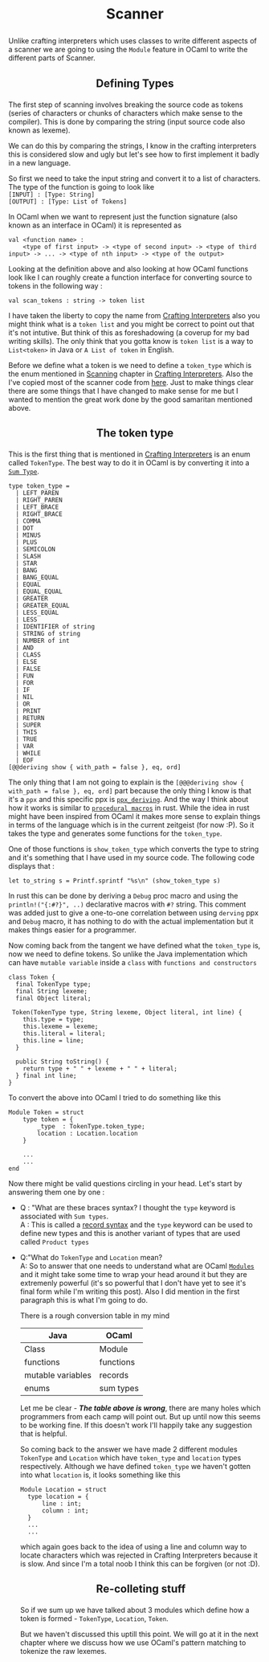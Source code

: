 # <p style="text-align: center;"> Scanner </p>

Unlike crafting interpreters which uses classes to write different aspects of a scanner we are going to using the `Module` feature in OCaml to write the different parts of Scanner.


## <p style="text-align: center;"> Defining Types </p>

The first step of scanning involves breaking the source code as tokens (series of characters or chunks of characters which make sense to the compiler). This is done by comparing the string (input source code also known as lexeme).

We can do this by comparing the strings, I know in the crafting interpreters this is considered slow and ugly but let's see how to first implement it badly in a new language.

So first we need to take the input string and convert it to a list of characters. The type of the function is going to look like <br>
`[INPUT] : [Type: String]` <br>
 `[OUTPUT] : [Type: List of Tokens]`

In OCaml when we want to represent just the function signature (also known as an interface in OCaml) it is represented as <br>

```
val <function name> : 
    <type of first input> -> <type of second input> -> <type of third input> -> ... -> <type of nth input> -> <type of the output>
```

Looking at the definition above and also looking at how OCaml functions look like I can roughly create a function interface for converting source to tokens in the following way : <br>

`val scan_tokens : string -> token list`

I have taken the liberty to copy the name from [Crafting Interpreters]() also you might think what is a `token list` and you might be correct to point out that it's not intutive. But think of this as foreshadowing (a coverup for my bad writing skills). The only think that you gotta know is `token list` is a way to `List<token>` in Java or `A List of token` in English.

Before we define what a token is we need to define a `token_type` which is the enum mentioned in [Scanning](https://craftinginterpreters.com/scanning.html) chapter in [Crafting Interpreters](). Also the I've copied most of the scanner code from [here](https://github.com/ludwigpacifici/saumon).
Just to make things clear there are some things that I have changed to make sense for me but I wanted to mention the great work done by the good samaritan mentioned above.

## <p style="text-align: center;"> The token type </p>

This is the first thing that is mentioned in [Crafting Interpreters]() is an enum called `TokenType`. The best way to do it in OCaml is by converting it into a [`Sum Type`](https://en.wikipedia.org/wiki/Tagged_union).

```
type token_type =
  | LEFT_PAREN
  | RIGHT_PAREN
  | LEFT_BRACE
  | RIGHT_BRACE
  | COMMA
  | DOT
  | MINUS
  | PLUS
  | SEMICOLON
  | SLASH
  | STAR
  | BANG
  | BANG_EQUAL
  | EQUAL
  | EQUAL_EQUAL
  | GREATER
  | GREATER_EQUAL
  | LESS_EQUAL
  | LESS
  | IDENTIFIER of string
  | STRING of string
  | NUMBER of int
  | AND
  | CLASS
  | ELSE
  | FALSE
  | FUN
  | FOR
  | IF
  | NIL
  | OR
  | PRINT
  | RETURN
  | SUPER
  | THIS
  | TRUE
  | VAR
  | WHILE
  | EOF
[@@deriving show { with_path = false }, eq, ord]
```

The only thing that I am not going to explain is the `[@@@deriving show { with_path = false }, eq, ord]` part because the only thing I know is that it's a `ppx` and this specific ppx is [`ppx_deriving`](https://github.com/ocaml-ppx/ppx_deriving). And the way I think about how it works is similar to [`procedural macros`](https://doc.rust-lang.org/reference/procedural-macros.html#:~:text=Procedural%20macros%20allow%20you%20to,crate%20type%20of%20proc%2Dmacro%20.) in rust. While the idea in rust might have been inspired from OCaml it makes more sense to explain things in terms of the language which is in the current zeitgeist (for now :P). So it takes the type and generates some functions for the `token_type`.

One of those functions is `show_token_type` which converts the type to string and it's something that I have used in my source code. The following code displays that :

`let to_string s = Printf.sprintf "%s\n" (show_token_type s)`

In rust this can be done by deriving a `Debug` proc macro and using the `println!("{:#?}", ..)` declarative macros with `#?` string. This comment was added just to give a one-to-one correlation between using `derving` ppx and `Debug` macro, it has nothing to do with the actual implementation but it makes things easier for a programmer.

Now coming back from the tangent we have defined what the `token_type` is, now we need to define tokens. So unlike the Java implementation which can have `mutable variable` inside a `class` with `functions and constructors` <br>
```
class Token {
  final TokenType type;
  final String lexeme;
  final Object literal;

 Token(TokenType type, String lexeme, Object literal, int line) {
    this.type = type;
    this.lexeme = lexeme;
    this.literal = literal;
    this.line = line;
  }

  public String toString() {
    return type + " " + lexeme + " " + literal;
  } final int line; 
}
```

To convert the above into OCaml I tried to do something like this

```
Module Token = struct
    type token = {
        _type  : TokenType.token_type;
        location : Location.location
    }

    ...
    ...
end
```

Now there might be valid questions circling in your head. Let's start by answering them one by one :

-  Q : "What are these braces syntax? I thought the `type` keyword is associated with `Sum types`.<br>
   A : This is called a [record syntax](https://www.cs.cornell.edu/courses/cs3110/2019sp/textbook/data/records.html) and the `type` keyword can be used to define new types and this is another variant of types that are used called `Product types`

- Q:"What do `TokenType` and `Location` mean?<br>
  A: So to answer that one needs to understand what are OCaml [`Modules`](https://www.cs.cornell.edu/courses/cs3110/2020sp/textbook/modules/ocaml_modules.html) and it might take some time to wrap your head around it but they are extremenly powerful (it's so powerful that I don't have yet to see it's final form while I'm writing this post). Also I did mention in the first paragraph this is what I'm going to do.

  There is a rough conversion table in my mind<br>

  | Java | OCaml |
  | ------ | ----------- |
  | Class  | Module |
  | functions | functions |
  | mutable variables | records |
  | enums | sum types

  Let me be clear - *<b>The table above is wrong</b>*, there are many holes which programmers from each camp will point out. But up until now this seems to be working fine. If this doesn't work I'll happily take any suggestion that is helpful.

  So coming back to the answer we have made 2 different modules `TokenType` and `Location` which have `token_type` and `location` types respectively. Although we have defined `token_type` we haven't gotten into what `location` is, it looks something like this
  ```
  Module Location = struct 
    type location = {
        line : int;
        column : int;
    }
    ...
    ...
  ```
  which again goes back to the idea of using a line and column way to locate characters which was rejected in Crafting Interpreters because it is slow. And since I'm a total noob I think this can be forgiven (or not :D).

  ## <p style="text-align: center;"> Re-colleting stuff </p>

  So if we sum up we have talked about 3 modules which define how a token is formed - `TokenType`, `Location`, `Token`. 

  But we haven't discussed this uptill this point. We will go at it in the next chapter where we discuss how we use OCaml's pattern matching to tokenize the raw lexemes.